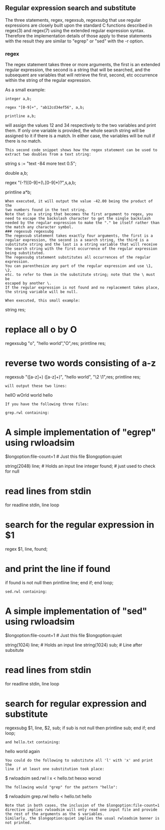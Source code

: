 ## Regular expression search and substitute
The three statements, regex, regexsub, regexsubg that use regular 
expressions are closely built upon the standard C functions described 
in regex(3) and regex(7) using the extended regular expression syntax.
Therefore the implementation details of those apply to these statements 
with the result they are similar to "egrep" or "sed" with the -r 
option.  
### regex
The regex statement takes three or more arguments, the first is an 
extended regular expression, the second is a string that will be 
searched, and the subsequent are variables that will retrieve the 
first, second, etc occurrence within the string of the regular 
expression.  

As a small example:
```
integer a,b;

regex "[0-9]+", "ab12cd34ef56", a,b;

printline a,b;
```
will assign the values 12 and 34 respectively to the two variables and 
print them.
If only one variable is provided, the whole search string will be 
assigned to it if there is a match.
In either case, the variables will be null if there is no match.
```
This second code snippet shows how the regex statement can be used to 
extract two doubles from a text string:
```
string s := "text -84 more text 0.5";

double a,b;

regex "(-?)[0-9]+(\\.[0-9]*)?",s,a,b;

printline a*b;
```
When executed, it will output the value -42.00 being the product of the 
two numbers found in the text string.
Note that in a string that becomes the first argument to regex, you 
need to escape the backslash character to get the single backslash 
needed by the regular expression to make the "." be itself rather than 
the match any character symbol.
### regexsub regexsubg
The regexsub statement takes exactly four arguments, the first is a 
regular expression, the second is a search string, the third is a 
substitute string and the last is a string variable that will receive 
the search string with the first occurrence of the regular expression 
being substituted.
The regexsubg statement substitutes all occurrences of the regular 
expression.
You can parenthesize any part of the regular expression and use \1, \2, 
etc. to refer to them in the substitute string; note that the \ must be 
escaped by another \.
If the regular expression is not found and no replacement takes place, 
the string variable will be null.

When executed, this small example:
```
string res;

# replace all o by O
regexsubg "o", "hello world","O",res; 
printline res;

# reverse two words consisting of a-z
regexsub "([a-z]+) ([a-z]+)", "hello world", "\\2 \\1",res;
printline res;
```
will output these two lines:
```
hellO wOrld
world hello
```
If you have the following three files:

grep.rwl containing:
```
# A simple implementation of "egrep" using rwloadsim
$longoption:file-count=1 # Just this file
$longoption:quiet 

string(2048) line; # Holds an input line
integer found;     # just used to check for null

# read lines from stdin
for readline stdin, line loop
  # search for the regular expression in $1
  regex $1, line, found;
  # and print the line if found
  if found is not null then
    printline line;
  end if;
end loop;
```
sed.rwl containing:
```
# A simple implementation of "sed" using rwloadsim
$longoption:file-count=1 # Just this file
$longoption:quiet 

string(1024) line; # Holds an input line
string(1024) sub;  # Line after subsitute

# read lines from stdin
for readline stdin, line loop
  # search for regular expression and substitute
  regexsubg $1, line, $2, sub;
  if sub is not null then
    printline sub;
  end if;
end loop;
```
and hello.txt containing:
```
hello
world
again
```
You could do the following to substitute all 'l' with 'x' and print the 
line if at least one substitution took place:
```
$ rwloadsim sed.rwl l x < hello.txt
hexxo
worxd
```
The following would "grep" for the pattern "hello":
```
$ rwloadsim grep.rwl hello < hello.txt
hello
```
Note that in both cases, the inclusion of the $longoption:file-count=1 
directive implies rwloadsim will only read one input file and provide 
the rest of the arguments as the $ variables.
Similarly, the $longoption:quiet implies the usual rwloadsim banner is 
not printed.
